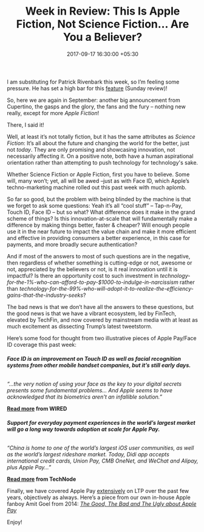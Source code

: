 ﻿---
title: 'Week in Review: This Is Apple Fiction, Not Science Fiction… Are You a Believer?'
date: 2017-09-17 16:30:00 +05:30
tags:
- Apple
- Asia
- Europe
- FinTech Week in Review
- insights
- US
Person: Patrick Rivenbark
category:
- Fintech
- Insights
Markets:
- Apple
- Asia
- Europe
- FinTech Week in Review
- insights
- US
type: post
status: publish
layout: post
---

<p>I am substituting for Patrick Rivenbark this week, so I’m feeling some pressure. He has set a high bar for this <a href="https://letstalkpayments.com/?s=fintech+week+in+review">feature</a> (Sunday review)!</p>
<p>So, here we are again in September: another big announcement from Cupertino, the gasps and the glory, the fans and the fury – nothing new really, except for more <i>Apple Fiction</i>! </p>
<p>There, I said it! </p>
<p>Well, at least it’s not totally fiction, but it has the same attributes as <i>Science Fiction</i>: It’s all about the future and changing the world for the better, just not <i>today</i>. They are only promising and showcasing innovation, not necessarily affecting it. On a positive note, both have a human aspirational orientation rather than attempting to push technology for technology's sake.</p>
<p>Whether Science Fiction or Apple Fiction, first you have to believe. Some will, many won’t; yet, all will be awed –just as with Face ID, which Apple’s techno-marketing machine rolled out this past week with much aplomb. </p>
<p>So far so good, but the problem with being blinded by the machine is that we forget to ask some questions: Yeah it’s all “cool stuff” – Tap-n-Pay, Touch ID, Face ID – but so what? What difference does it make in the grand scheme of things? Is this innovation-at-scale that will fundamentally make a difference by making things better, faster &amp; cheaper? Will enough people use it in the near future to impact the value chain and make it more efficient and effective in providing consumers a better experience, in this case for payments, and more broadly secure authentication?</p>
<p>And if most of the answers to most of such questions are in the negative, then regardless of whether something is cutting-edge or not, awesome or not, appreciated by the believers or not, is it real innovation until it is impactful? Is there an opportunity cost to such investment in <i>technology-for-the-1%-who-can-afford-to-pay-$1000-to-indulge-in-narcissism</i> rather than <i>technology-for-the-99%-who-will-adopt-it-to-realize-the-efficiency-gains-that-the-industry-seeks</i>?</p>
<p>The bad news is that we don’t have all the answers to these questions, but the good news is that we have a vibrant ecosystem, led by FinTech, elevated by TechFin, and now covered by mainstream media with at least as much excitement as dissecting Trump’s latest tweetstorm.</p>
<p>Here’s some food for thought from two illustrative pieces of Apple Pay/Face ID coverage this past week:</p>
<h6><b>Face ID is an improvement on Touch ID as well as facial recognition systems from other mobile handset companies, but it’s still early days.</b></h6>
<p><i>“...the very notion of using your face as the key to your digital secrets presents some fundamental problems... And Apple seems to have acknowledged that its biometrics aren't an infallible solution.”</i></p>
<p><strong><a href="https://www.wired.com/story/iphone-x-faceid-security/">Read more</a> from WIRED</strong></p>
<h6><b>Support for everyday payment experiences in the world’s largest market will go a long way towards adoption at scale for Apple Pay.</b></h6>
<p><i>“China is home to one of the world’s largest iOS user communities, as well as the world’s largest rideshare market. Today, Didi app accepts international credit cards, Union Pay, CMB OneNet, and WeChat and Alipay, plus Apple Pay...”</i></p>
<p><strong><a href="http://technode.com/2017/09/15/didi-adds-apple-pay-integration-is-it-enough-to-boost-apple-pay-adoption-in-china/">Read more</a> from TechNode</strong></p>
<p>Finally, we have covered Apple Pay <a href="https://letstalkpayments.com/?s=apple+pay">extensively</a> on LTP over the past few years, objectively as always. Here’s a piece from our own in-house Apple fanboy Amit Goel from 2014: <em><a href="https://letstalkpayments.com/good-bad-ugly-apple-pay/">The Good, The Bad and The Ugly about Apple Pay</a></em></p>
<p>Enjoy!</p>
